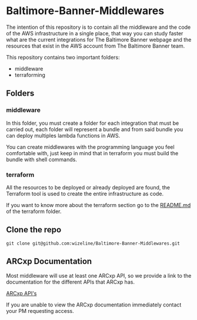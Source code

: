 # Baltimore-Banner-Middlewares

The intention of this repository is to contain all the middleware and the code 
of the AWS infrastructure in a single place, that way you can study faster what
are the current integrations for The Baltimore Banner webpage and the resources that 
exist in the AWS account from The Baltimore Banner team.

This repository contains two important folders:

- middleware
- terraforming

## Folders

### middleware

In this folder, you must create a folder for each integration that must be 
carried out, each folder will represent a bundle and from said bundle you can
deploy multiples lambda functions in AWS.

You can create middlewares with the programming language you feel comfortable 
with, just keep in mind that in terraform you must build the bundle with 
shell commands.

### terraform

All the resources to be deployed or already deployed are found, the Terraform 
tool is used to create the entire infrastructure as code.

If you want to know more about the terraform section go to the 
[README.md](terraform/README.md) of the terraform folder.

## Clone the repo

`git clone git@github.com:wizeline/Baltimore-Banner-Middlewares.git`

## ARCxp Documentation

Most middleware will use at least one ARCxp API, so we provide a link to the 
documentation for the different APIs that ARCxp has.

[ARCxp API's](https://baltimorebanner.arcpublishing.com/alc/arc-products/developer/user-documentation/api-documentation-index/)

If you are unable to view the ARCxp documentation immediately contact your PM 
requesting access.
